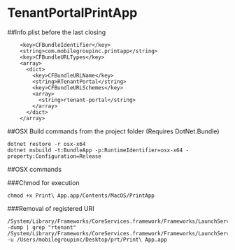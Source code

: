 # TenantPortalPrintApp


##Info.plist before the last closing </dict>

```
    <key>CFBundleIdentifier</key>
    <string>com.mobilegroupinc.printapp</string>
    <key>CFBundleURLTypes</key>
    <array>
      <dict>
        <key>CFBundleURLName</key>
        <string>RTenantPortal</string>
        <key>CFBundleURLSchemes</key>
        <array>
          <string>rtenant-portal</string>
        </array>
      </dict>
    </array>	
```

##OSX Build commands from the project folder 
(Requires DotNet.Bundle)

```
dotnet restore -r osx-x64
dotnet msbuild -t:BundleApp -p:RuntimeIdentifier=osx-x64 -property:Configuration=Release 
```

##OSX commands

###Chmod for execution 
```
chmod +x Print\ App.app/Contents/MacOS/PrintApp
```
###Removal of registered URI
```
/System/Library/Frameworks/CoreServices.framework/Frameworks/LaunchServices.framework/Support/lsregister -dump | grep "rtenant"
/System/Library/Frameworks/CoreServices.framework/Frameworks/LaunchServices.framework/Support/lsregister -u /Users/mobilegroupinc/Desktop/prt/Print\ App.app
```



